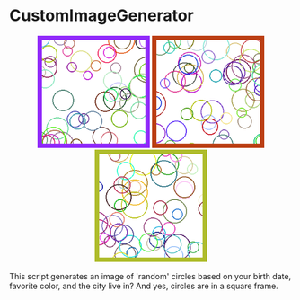 # CustomImageGenerator

<p align="center">
  <img src="1.png" width="200">
  <img src="2.png" width="200">
  <img src="3.png" width="200">
</p>

This script generates an image of 'random' circles based on your birth date, favorite color, and the city live in? And yes, circles are in a square frame.
